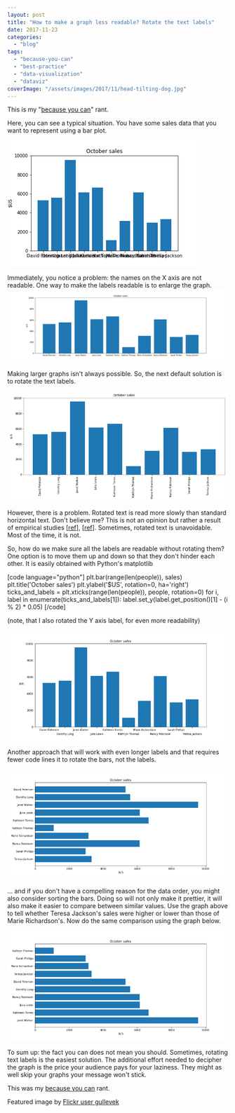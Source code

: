 ```yaml
---
layout: post
title: "How to make a graph less readable? Rotate the text labels"
date: 2017-11-23
categories: 
  - "blog"
tags: 
  - "because-you-can"
  - "best-practice"
  - "data-visualization"
  - "dataviz"
coverImage: "/assets/images/2017/11/head-tilting-dog.jpg"
---
```


This is my "[because you can](https://gorelik.net/tag/because-you-can/)" rant.

Here, you can see a typical situation. You have some sales data that you want to represent using a bar plot.

![01_default](/assets/images/2017/11/01_default.png)

Immediately, you notice a problem: the names on the X axis are not readable. One way to make the labels readable is to enlarge the graph.![02_large_image](/assets/images/2017/11/02_large_image.png)

Making larger graphs isn't always possible. So, the next default solution is to rotate the text labels.

![03_rotated](/assets/images/2017/11/03_rotated1.png)

However, there is a problem. Rotated text is read more slowly than standard horizontal text. Don't believe me? This is not an opinion but rather a result of empirical studies \[[ref](http://journals.sagepub.com/doi/abs/10.1177/154193120204601722)\], \[[ref](http://psycnet.apa.org/record/1986-10970-001)\]. Sometimes, rotated text is unavoidable. Most of the time, it is not.

So, how do we make sure all the labels are readable without rotating them? One option is to move them up and down so that they don't hinder each other. It is easily obtained with Python's matplotlib

\[code language="python"\] plt.bar(range(len(people)), sales) plt.title('October sales') plt.ylabel('$US', rotation=0, ha='right') ticks\_and\_labels = plt.xticks(range(len(people)), people, rotation=0) for i, label in enumerate(ticks\_and\_labels\[1\]): label.set\_y(label.get\_position()\[1\] - (i % 2) \* 0.05) \[/code\]

(note, that I also rotated the Y axis label, for even more readability)

![05_alternate_labels](/assets/images/2017/11/05_alternate_labels.png)

Another approach that will work with even longer labels and that requires fewer code lines it to rotate the bars, not the labels.

![07_horizontal_plot](/assets/images/2017/11/07_horizontal_plot.png)

... and if you don't have a compelling reason for the data order, you might also consider sorting the bars. Doing so will not only make it prettier, it will also make it easier to compare between similar values. Use the graph above to tell whether Teresa Jackson's sales were higher or lower than those of Marie Richardson's. Now do the same comparison using the graph below.

![08_horizontal_plot_sorted](/assets/images/2017/11/08_horizontal_plot_sorted.png)

To sum up: the fact you can does not mean you should. Sometimes, rotating text labels is the easiest solution. The additional effort needed to decipher the graph is the price your audience pays for your laziness. They might as well skip your graphs your message won't stick.

This was my [because you can](https://gorelik.net/tag/because-you-can/) rant.

Featured image by [Flickr user gullevek](https://www.flickr.com/photos/gullevek/219632672/in/photolist-kpF9d-bE7Np2-bE7Noi-brcR9m-bE7jjF-bE7nAv-bE7S6i-bE7jFx-bE7TLV-bE7VVB-bE7NoR-brcJZW-bE7sLp-brcnWA-m9yjcH-bE7TMc-bE7VVz-bE7iqz-bE824D-7Bcw3w-bE824v-bE7mND-bE7S6a-brcK19-brcR9s-7vEsMC-bE7Not-brcJZS-bE7jBH-qD2axf-bE7NoB-bE7TMx-brcR9y-brcnQU-bE7TMp-bE824H-brd3ww-brcR9G-4DqSRG-4TbPtZ-brd3vY-bE7Npi-bE7ms6-bE7jhz-bE7S5F-bE7AWx-bE7TMT-bE7S6p-bE7TMH-bE7VW8)
